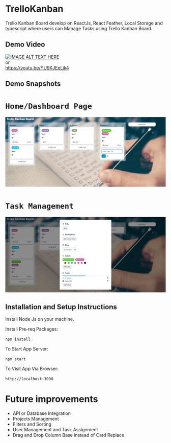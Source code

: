 # TrelloKanban

Trello Kanban Board develop on ReactJs, React Feather, Local Storage and typescript where users can Manage Tasks using Trello Kanban Board.

## Demo Video

[![IMAGE ALT TEXT HERE](https://img.youtube.com/vi/fjGWULgM9z8/0.jpg)](https://youtu.be/YU9XJEeLjk4) \
or\
https://youtu.be/YU9XJEeLjk4


## Demo Snapshots

# `Home/Dashboard Page`

![alt text](screenshots/home.png)

# `Task Management`

![alt text](screenshots/task_manager.png)

## Installation and Setup Instructions

Install Node Js on your machine.

Install Pre-req Packages:

`npm install`

To Start App Server:

`npm start`

To Visit App Via Browser:

`http://localhost:3000`

# Future improvements

- API or Database Integration
- Projects Management
- Filters and Sorting
- User Management and Task Assignment
- Drag and Drop Column Base instead of Card Replace
